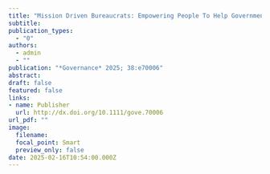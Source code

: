 ```yaml
---
title: "Mission Driven Bureaucrats: Empowering People To Help Government Do Better, by Dan Honig, Oxford University Press, 2024"
subtitle: 
publication_types:
  - "0"
authors:
  - admin
  - ""
publication: "*Governance* 2025; 38:e70006"
abstract: 
draft: false
featured: false
links:
- name: Publisher
  url: http://dx.doi.org/10.1111/gove.70006
url_pdf: ""
image:
  filename: 
  focal_point: Smart
  preview_only: false
date: 2025-02-16T10:54:00.000Z
---
```

